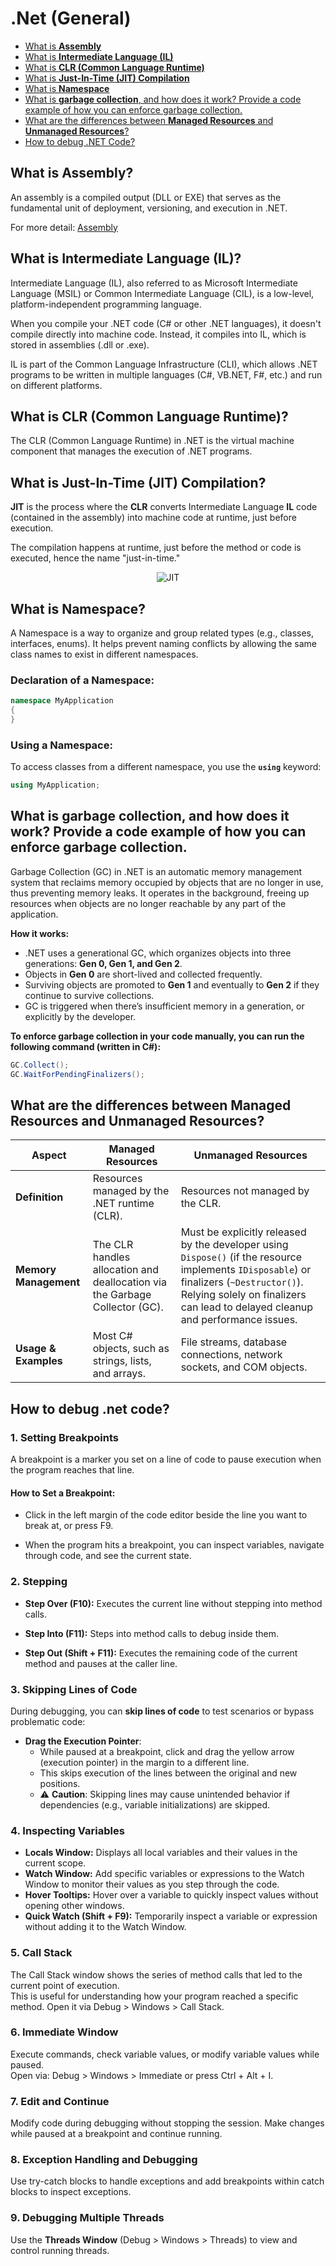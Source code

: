 
# .Net (General)


- [What is **Assembly**](#what-is-assembly)
- [What is **Intermediate Language (IL)**](#what-is-intermediate-language-il)
- [What is **CLR (Common Language Runtime)**](#what-is-clr-common-language-runtime)
- [What is **Just-In-Time (JIT) Compilation**](#what-is-just-in-time-jit-compilation)
- [What is **Namespace**](#what-is-Namespace)
- [What is **garbage collection**, and how does it work? Provide a code example of how you can enforce garbage collection.](#what-is-garbage-collection-and-how-does-it-work-provide-a-code-example-of-how-you-can-enforce-garbage-collection)
- [What are the differences between **Managed Resources** and **Unmanaged Resources**?](#what-are-the-differences-between-managed-resources-and-unmanaged-resources)
- [How to debug .NET Code?](#how-to-debug-net-code)


## What is Assembly?
An assembly is a compiled output (DLL or EXE) that serves as the fundamental unit of deployment, versioning, and execution in .NET.

For more detail: [Assembly](./RelatedDocuments/DotNetGeneral/Assembly.md)

## What is Intermediate Language (IL)?
Intermediate Language (IL), also referred to as Microsoft Intermediate Language (MSIL) or Common Intermediate Language (CIL), is a low-level, platform-independent programming language.

When you compile your .NET code (C# or other .NET languages), it doesn't compile directly into machine code. Instead, it compiles into IL, which is stored in assemblies (.dll or .exe).

IL is part of the Common Language Infrastructure (CLI), which allows .NET programs to be written in multiple languages (C#, VB.NET, F#, etc.) and run on different platforms.

## What is  CLR (Common Language Runtime)?
The CLR (Common Language Runtime) in .NET is the virtual machine component that manages the execution of .NET programs.

## What is Just-In-Time (JIT) Compilation? 
**JIT** is the process where the **CLR** converts Intermediate Language **IL** code (contained in the assembly) into machine code at runtime, just before execution.

The compilation happens at runtime, just before the method or code is executed, hence the name "just-in-time."


<p align="center">
    <img src="./RelatedDocuments/DotNetGeneral/Figures/JIT.PNG" alt="JIT">
</p>


## What is Namespace?
A Namespace is a way to organize and group related types (e.g., classes, interfaces, enums). It helps prevent 
naming conflicts by allowing the same class names to exist in different namespaces.

### Declaration of a Namespace:
```csharp
namespace MyApplication
{
}
```
### Using a Namespace:
To access classes from a different namespace, you use the **`using`** keyword:
```csharp
using MyApplication;
```

## What is **garbage collection**, and how does it work? Provide a code example of how you can enforce garbage collection.
Garbage Collection (GC) in .NET is an automatic memory management system that reclaims memory occupied by objects that are no longer in use, thus preventing memory leaks. It operates in the background, freeing up resources when objects are no longer reachable by any part of the application.

**How it works:**

- .NET uses a generational GC, which organizes objects into three generations: **Gen 0, Gen 1, and Gen 2**.  
- Objects in **Gen 0** are short-lived and collected frequently.   
- Surviving objects are promoted to **Gen 1** and eventually to **Gen 2** if they continue to survive collections.  
- GC is triggered when there’s insufficient memory in a generation, or explicitly by the developer.

**To enforce garbage collection in your code manually, you can run the following command (written in C#):**
```csharp
GC.Collect();
GC.WaitForPendingFinalizers();
```


## What are the differences between **Managed Resources** and **Unmanaged Resources**?


| **Aspect**              | **Managed Resources**                            | **Unmanaged Resources**                          |
|-------------------------|--------------------------------------------------|--------------------------------------------------|
| **Definition**          | Resources managed by the .NET runtime (CLR).    | Resources not managed by the CLR. |
| **Memory Management**   | The CLR handles allocation and deallocation via the Garbage Collector (GC). | Must be explicitly released by the developer using `Dispose()` (if the resource implements `IDisposable`) or finalizers (`~Destructor()`). Relying solely on finalizers can lead to delayed cleanup and performance issues. |
| **Usage & Examples**    | Most C# objects, such as strings, lists, and arrays. | File streams, database connections, network sockets, and COM objects. |



## How to debug .net code? 

### 1. Setting Breakpoints
A breakpoint is a marker you set on a line of code to pause execution when the program reaches that line.

#### How to Set a Breakpoint:
- Click in the left margin of the code editor beside the line you want to break at, or press F9.

- When the program hits a breakpoint, you can inspect variables, navigate through code, and see the current state.

### 2. Stepping
- **Step Over (F10):** Executes the current line without stepping into method calls.

- **Step Into (F11):** Steps into method calls to debug inside them.

- **Step Out (Shift + F11):**  Executes the remaining code of the current method and pauses at the caller line.


### 3. **Skipping Lines of Code**  
During debugging, you can **skip lines of code** to test scenarios or bypass problematic code:  
- **Drag the Execution Pointer**:  
  - While paused at a breakpoint, click and drag the yellow arrow (execution pointer) in the margin to a different line.  
  - This skips execution of the lines between the original and new positions.  
  - ⚠️ **Caution**: Skipping lines may cause unintended behavior if dependencies (e.g., variable initializations) are skipped.  


### 4. Inspecting Variables
- **Locals Window:** Displays all local variables and their values in the current scope.
- **Watch Window:** Add specific variables or expressions to the Watch Window to monitor their values as you step through the code.
- **Hover Tooltips:** Hover over a variable to quickly inspect values without opening other windows.
- **Quick Watch (Shift + F9):** Temporarily inspect a variable or expression without adding it to the Watch Window.

### 5. Call Stack
The Call Stack window shows the series of method calls that led to the current point of execution.   
This is useful for understanding how your program reached a specific method.
Open it via Debug > Windows > Call Stack.

### 6. Immediate Window
Execute commands, check variable values, or modify variable values while paused.  
Open via: Debug > Windows > Immediate or press Ctrl + Alt + I.

### 7. Edit and Continue
Modify code during debugging without stopping the session. 
Make changes while paused at a breakpoint and continue running.

### 8. Exception Handling and Debugging
Use try-catch blocks to handle exceptions and add breakpoints within catch blocks to inspect exceptions.

### 9. Debugging Multiple Threads
Use the **Threads Window** (Debug > Windows > Threads) to view and control running threads.












